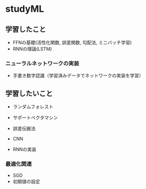 # studyML



## 学習したこと
- FFNの基礎(活性化関数, 誤差関数, 勾配法, ミニバッチ学習)
- RNNの理論(LSTM)

### ニューラルネットワークの実装
- 手書き数字認識（学習済みデータでネットワークの実装を学習）

## 学習したいこと
- ランダムフォレスト
- サポートベクタマシン

- 誤差伝搬法
- CNN
- RNNの実装
### 最適化関連
- SGD
- 初期値の設定
